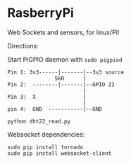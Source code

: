# RasberryPi
Web Sockets and sensors, for linux/Pi!

Directions:

Start PiGPIO daemon with ```sudo pigpiod```

```
Pin 1: 3v3------|-------|--3v3 source
               5kR      |
Pin 2:  --------|-------|--GPIO 22
                        |
Pin 3:  X               |
                        |
pin 4:  GND  -----------|--GND
```
```python dht22_read.py```

Websocket dependencies:
```
sudo pip install tornado
sudo pip install websocket-client
```
